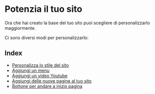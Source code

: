 # Potenzia il tuo sito

Ora che hai creato la base del tuo sito puoi scegliere di personalizzarlo maggiormente.

Ci sono diversi modi per personalizzarlo:

## Index

- [Personalizza lo stile del sito](lezioni/personalizza-stile)
- [Aggiungi un menu](lezioni/aggiungi-menu)
- [Aggiungi un video Youtube](lezioni/aggiungi-un-video-youtube)
- [Aggiungi delle nuove pagine al tuo sito](lezioni/aggiungi-nuove-pagine)
- [Bottone per andare a inizio pagina](lezioni/bottone-torna-inizio-pagina)